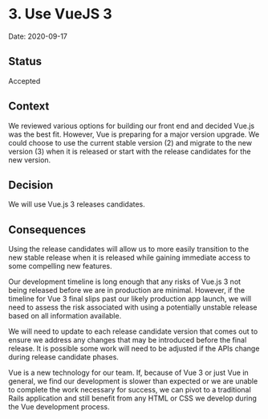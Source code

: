 # 3. Use VueJS 3

Date: 2020-09-17

## Status

Accepted

## Context

We reviewed various options for building our front end and decided Vue.js was
the best fit. However, Vue is preparing for a major version upgrade. We could
choose to use the current stable version (2) and migrate to the new version (3)
when it is released or start with the release candidates for the new version.

## Decision

We will use Vue.js 3 releases candidates.

## Consequences

Using the release candidates will allow us to more easily transition to the
new stable release when it is released while gaining immediate access to some
compelling new features.

Our development timeline is long enough that any risks of Vue.js 3 not being
released before we are in production are minimal. However, if the timeline for
Vue 3 final slips past our likely production app launch, we will need to assess
the risk associated with using a potentially unstable release based on all
information available.

We will need to update to each release candidate version that comes out to
ensure we address any changes that may be introduced before the final release.
It is possible some work will need to be adjusted if the APIs change during
release candidate phases.

Vue is a new technology for our team. If, because of Vue 3 or just Vue in
general, we find our development is slower than expected or we are unable to
complete the work necessary for success, we can pivot to a traditional Rails
application and still benefit from any HTML or CSS we develop during the Vue
development process.
